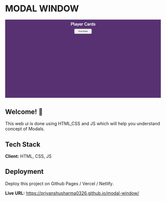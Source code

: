 # MODAL WINDOW

![Design preview for Modal Window](./design/desktop-design.jpg)

## Welcome! 👋

This web ui is done using HTML,CSS and JS which will help you understand concept of Modals.
## Tech Stack

**Client:** HTML, CSS, JS

## Deployment

Deploy this project on Github Pages / Vercel / Netlify.

**Live URL:** https://priyanshusharma0326.github.io/modal-window/